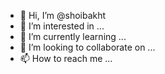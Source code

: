 - 👋 Hi, I’m @shoibakht
- 👀 I’m interested in ...
- 🌱 I’m currently learning ...
- 💞️ I’m looking to collaborate on ...
- 📫 How to reach me ...

<!---
shoibakht/shoibakht is a ✨ special ✨ repository because its `README.md` (this file) appears on your GitHub profile.
You can click the Preview link to take a look at your changes.
--->
